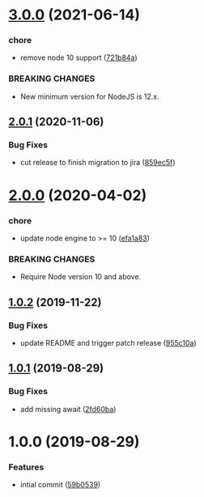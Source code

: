 # [3.0.0](https://github.com/dhis2/cli-helpers-template/compare/v2.0.1...v3.0.0) (2021-06-14)


### chore

* remove node 10 support ([721b84a](https://github.com/dhis2/cli-helpers-template/commit/721b84a05897d1de011be4730ba08533d168d0ab))


### BREAKING CHANGES

* New minimum version for NodeJS is 12.x.

## [2.0.1](https://github.com/dhis2/cli-helpers-template/compare/v2.0.0...v2.0.1) (2020-11-06)


### Bug Fixes

* cut release to finish migration to jira ([859ec5f](https://github.com/dhis2/cli-helpers-template/commit/859ec5fdd563a7b7e9814fac61720d3c8f8fbc1b))

# [2.0.0](https://github.com/dhis2/cli-helpers-template/compare/v1.0.2...v2.0.0) (2020-04-02)


### chore

* update node engine to >= 10 ([efa1a83](https://github.com/dhis2/cli-helpers-template/commit/efa1a8358c447b9a76f69e864fef46aaf9e3887e))


### BREAKING CHANGES

* Require Node version 10 and above.

## [1.0.2](https://github.com/dhis2/cli-helpers-template/compare/v1.0.1...v1.0.2) (2019-11-22)


### Bug Fixes

* update README and trigger patch release ([955c10a](https://github.com/dhis2/cli-helpers-template/commit/955c10a91117bfafb538534b70cd686bfd0fae43))

## [1.0.1](https://github.com/dhis2/cli-helpers-template/compare/v1.0.0...v1.0.1) (2019-08-29)


### Bug Fixes

* add missing await ([2fd60ba](https://github.com/dhis2/cli-helpers-template/commit/2fd60ba))

# 1.0.0 (2019-08-29)


### Features

* intial commit ([59b0539](https://github.com/dhis2/cli-helpers-template/commit/59b0539))
